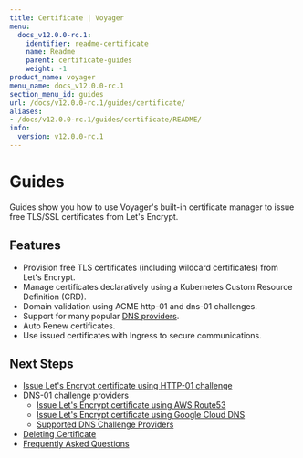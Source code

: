 ```yaml
---
title: Certificate | Voyager
menu:
  docs_v12.0.0-rc.1:
    identifier: readme-certificate
    name: Readme
    parent: certificate-guides
    weight: -1
product_name: voyager
menu_name: docs_v12.0.0-rc.1
section_menu_id: guides
url: /docs/v12.0.0-rc.1/guides/certificate/
aliases:
- /docs/v12.0.0-rc.1/guides/certificate/README/
info:
  version: v12.0.0-rc.1
---
```


# Guides

Guides show you how to use Voyager's built-in certificate manager to issue free TLS/SSL certificates from Let's Encrypt.

## Features
- Provision free TLS certificates (including wildcard certificates) from Let's Encrypt.
- Manage certificates declaratively using a Kubernetes Custom Resource Definition (CRD).
- Domain validation using ACME http-01 and dns-01 challenges.
- Support for many popular [DNS providers](/docs/v12.0.0-rc.1/guides/certificate/dns/providers).
- Auto Renew certificates.
- Use issued certificates with Ingress to secure communications.

## Next Steps
- [Issue Let's Encrypt certificate using HTTP-01 challenge](/docs/v12.0.0-rc.1/guides/certificate/http/overview)
- DNS-01 challenge providers
  - [Issue Let's Encrypt certificate using AWS Route53](/docs/v12.0.0-rc.1/guides/certificate/dns/route53)
  - [Issue Let's Encrypt certificate using Google Cloud DNS](/docs/v12.0.0-rc.1/guides/certificate/dns/google-cloud)
  - [Supported DNS Challenge Providers](/docs/v12.0.0-rc.1/guides/certificate/dns/providers)
- [Deleting Certificate](/docs/v12.0.0-rc.1/guides/certificate/delete)
- [Frequently Asked Questions](/docs/v12.0.0-rc.1/guides/certificate/faq)
